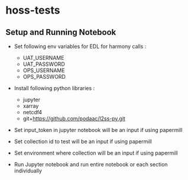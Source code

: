 # hoss-tests

## Setup and Running Notebook

- Set following env variables for EDL for harmony calls :
    - UAT_USERNAME
    - UAT_PASSWORD
    - OPS_USERNAME
    - OPS_PASSWORD

- Install following python libraries :
    - jupyter
    - xarray
    - netcdf4
    - git+https://github.com/podaac/l2ss-py.git

- Set input_token in jupyter notebook will be an input if using papermill 

- Set collection id to test will be an input if using papermill 

- Set environment where collection will be an input if using papermill 

- Run Jupyter notebook and run entire notebook or each section individually 
